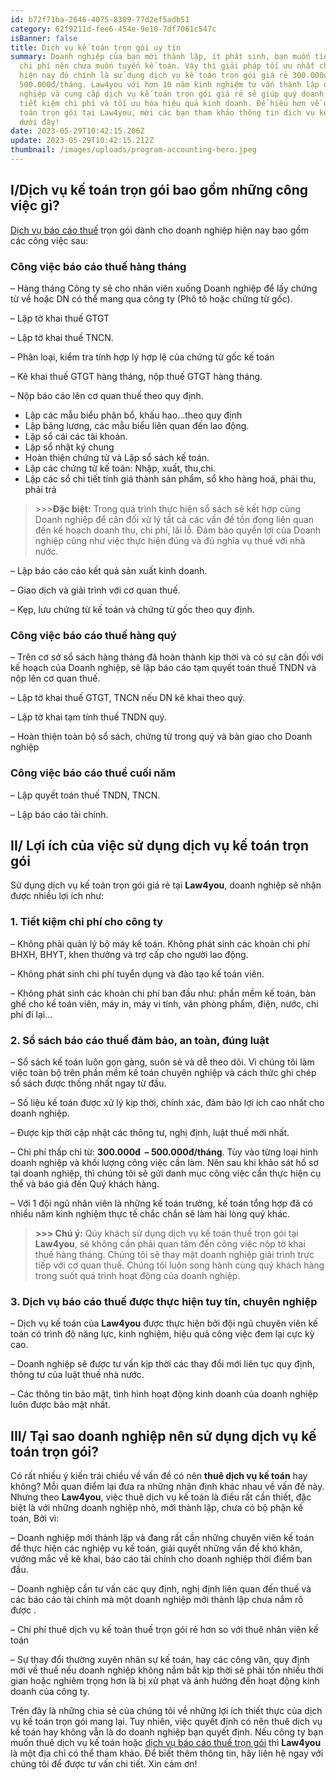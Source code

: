 ```yaml
---
id: b72f71ba-2646-4075-8309-77d2ef5adb51
category: 62f9211d-fee6-454e-9e10-7df7061c547c
isBanner: false
title: Dịch vụ kế toán trọn gói uy tín
summary: Doanh nghiệp của bạn mới thành lập, ít phát sinh, bạn muốn tiết kiệm
  chi phí nên chưa muốn tuyển kế toán. Vậy thì giải pháp tối ưu nhất cho bạn
  hiện nay đó chính là sử dụng dịch vụ kế toán trọn gói giá rẻ 300.000đ  –
  500.000đ/tháng. Law4you với hơn 10 năm kinh nghiệm tư vấn thành lập doanh
  nghiệp và cung cấp dịch vụ kế toán trọn gói giá rẻ sẽ giúp quý doanh nghiệp
  tiết kiệm chi phí và tối ưu hóa hiệu quả kinh doanh. Để hiểu hơn về dịch vụ kế
  toán trọn gói tại Law4you, mời các bạn tham khảo thông tin dịch vụ kế toán
  dưới đây!
date: 2023-05-29T10:42:15.206Z
update: 2023-05-29T10:42:15.212Z
thumbnail: /images/uploads/program-accounting-hero.jpeg
---
```

## **I/Dịch vụ kế toán trọn gói bao gồm những công việc gì?**

[Dịch vụ báo cáo thuế](https://thanhlapdoanhnghiepvn.vn/bang-gia-dich-vu-ke-toan-10703) trọn gói dành cho doanh nghiệp hiện nay bao gồm các công việc sau:

### **Công việc báo cáo thuế hàng tháng**

– Hàng tháng Công ty sẽ cho nhân viên xuống Doanh nghiệp để lấy chứng từ về hoặc DN có thể mang qua công ty (Phô tô hoặc chứng từ gốc).

– Lập tờ khai thuế GTGT

– Lập tờ khai thuế TNCN.

– Phân loại, kiểm tra tính hợp lý hợp lệ của chứng từ gốc kế toán

– Kê khai thuế GTGT hàng tháng, nộp thuế GTGT hàng tháng.

– Nộp báo cáo lên cơ quan thuế theo quy định.

* Lập các mẫu biểu phân bổ, khấu hao…theo quy định
* Lập bảng lương, các mẫu biểu liên quan đến lao động.
* Lập sổ cái các tài khoản.
* Lập sổ nhật ký chung
* Hoàn thiện chứng từ và Lập sổ sách kế toán.
* Lập các chứng từ kế toán: Nhập, xuất, thu,chi.
* Lập các sổ chi tiết tính giá thành sản phẩm, sổ kho hàng hoá, phải thu, phải trả

> \>>>**Đặc biệt:** Trong quá trình thực hiện sổ sách sẽ kết hợp cùng Doanh nghiệp để cân đối xử lý tất cả các vấn đề tồn đọng liên quan đến kế hoạch doanh thu, chi phí, lãi lỗ. Đảm bảo quyền lợi của Doanh nghiệp cũng như việc thực hiện đúng và đủ nghĩa vụ thuế với nhà nước.

– Lập báo cáo cáo kết quả sản xuất kinh doanh.

– Giao dịch và giải trình với cơ quan thuế.

– Kẹp, lưu chứng từ kế toán và chứng từ gốc theo quy định.

### **Công việc báo cáo thuế hàng quý**

– Trên cơ sở sổ sách hàng tháng đã hoàn thành kịp thời và có sự cân đối với kế hoạch của Doanh nghiệp, sẽ lập báo cáo tạm quyết toán thuế TNDN và nộp lên cơ quan thuế.

– Lập tờ khai thuế GTGT, TNCN nếu DN kê khai theo quý.

– Lập tờ khai tạm tính thuế TNDN quý.

– Hoàn thiện toàn bộ sổ sách, chứng từ trong quý và bàn giao cho Doanh nghiệp

### **Công việc báo cáo thuể cuối năm**

– Lập quyết toán thuế TNDN, TNCN.

– Lập báo cáo tài chính.

## **II/ Lợi ích của việc sử dụng dịch vụ kế toán trọn gói**

Sử dụng dịch vụ kế toán trọn gói giá rẻ tại **Law4you**, doanh nghiệp sẽ nhận được nhiều lợi ích như:

### **1. Tiết kiệm chi phí cho công ty**

– Không phải quản lý bộ máy kế toán. Không phát sinh các khoản chi phí BHXH, BHYT, khen thưởng và trợ cấp cho người lao động.

– Không phát sinh chi phí tuyển dụng và đào tạo kế toán viên.

– Không phát sinh các khoản chi phí ban đầu như: phần mềm kế toán, bàn ghế cho kế toán viên, máy in, máy vi tính, văn phòng phẩm, điện, nước, chi phí đi lại…

### **2. Sổ sách báo cáo thuế đảm bảo, an toàn, đúng luật**

– Sổ sách kế toán luôn gọn gàng, suôn sẻ và dễ theo dõi. Vì chúng tôi làm việc toàn bộ trên phần mềm kế toán chuyên nghiệp và cách thức ghi chép sổ sách được thống nhất ngay từ đầu.

– Số liệu kế toán được xử lý kịp thời, chính xác, đảm bảo lợi ích cao nhất cho doanh nghiệp.

– Được kịp thời cập nhật các thông tư, nghị định, luật thuế mới nhất.

– Chi phí thấp chỉ từ: **300.000đ  – 500.000đ/tháng**. Tùy vào từng loại hình doanh nghiệp và khối lượng công việc cần làm. Nên sau khi khảo sát hồ sơ tại doanh nghiệp, thì chúng tôi sẽ gửi danh mục công việc cần thực hiện cụ thể và báo giá đến Quý khách hàng.

– Với 1 đội ngũ nhân viên là những kế toán trưởng, kế toán tổng hợp đã có nhiều năm kinh nghiệm thực tế chắc chắn sẽ làm hài lòng quý khác.

> **\>>> Chú ý:** Qúy khách sử dụng dịch vụ kế toán thuế trọn gói tại **Law4you**, sẽ không cần phải quan tâm đến công việc nộp tờ khai thuế hàng tháng. Chúng tôi sẽ thay mặt doanh nghiệp giải trình trực tiếp với cơ quan thuế. Chúng tôi luôn song hành cùng quý khách hàng trong suốt quá trình hoạt động của doanh nghiệp.

### **3. Dịch vụ báo cáo thuế được thực hiện tuy tín, chuyên nghiệp**

– Dịch vụ kế toán của **Law4you** được thực hiện bởi đội ngũ chuyên viên kế toán có trình độ năng lực, kinh nghiệm, hiệu quả công việc đem lại cực kỳ cao.

– Doanh nghiệp sẽ được tư vấn kịp thời các thay đổi mới liên tục quy định, thông tư của luật thuế nhà nước.

– Các thông tin bảo mật, tình hình hoạt động kinh doanh của doanh nghiệp luôn được bảo mật nhất.

## III/ Tại sao doanh nghiệp nên sử dụng dịch vụ kế toán trọn gói?

Có rất nhiều ý kiến trái chiều về vấn đề có nên **thuê dịch vụ kế toán** hay không? Mỗi quan điểm lại đưa ra những nhận định khác nhau về vấn đề này. Nhưng theo **Law4you**, việc thuê dịch vụ kế toán là điều rất cần thiết, đặc biệt là với những doanh nghiệp nhỏ, mới thành lập, chưa có bộ phận kế toán, Bởi vì:

– Doanh nghiệp mới thành lập và đang rất cần những chuyên viên kế toán để thực hiện các nghiệp vụ kế toán, giải quyết những vấn đề khó khăn, vướng mắc về kê khai, báo cáo tài chính cho doanh nghiệp thời điểm ban đầu.

– Doanh nghiệp cần tư vấn các quy định, nghị định liên quan đến thuế và các báo cáo tài chính mà một doanh nghiệp mới thành lập chưa nắm rõ được .

– Chi phí thuê dịch vụ kế toán thuế trọn gói rẻ hơn so với thuê nhân viên kế toán

– Sự thay đổi thường xuyên nhân sự kế toán, hay các công văn, quy định mới về thuế nếu doanh nghiệp không nắm bắt kịp thời sẽ phải tốn nhiều thời gian hoặc nghiêm trọng hơn là bị xử phạt và ảnh hưởng đến hoạt động kinh doanh của công ty.

Trên đây là những chia sẻ của chúng tôi về những lợi ích thiết thực của dịch vụ kế toán trọn gói mang lại. Tuy nhiên, việc quyết định có nên thuê dịch vụ kế toán hay không vẫn là do doanh nghiệp bạn quyết định. Nếu công ty bạn muốn thuê dịch vụ kế toán hoặc [dịch vụ báo cáo thuế trọn gói](https://namvietluat.vn/dich-vu-bao-cao-thue-tron-goi-gia-re/) thì **Law4you** là một địa chỉ có thể tham khảo. Để biết thêm thông tin, hãy liên hệ ngay với chúng tôi để được tư vấn chi tiết. Xin cảm ơn!